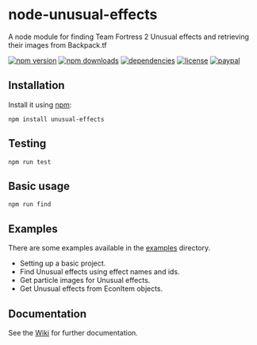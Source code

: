 # node-unusual-effects
A node module for finding Team Fortress 2 Unusual effects and retrieving their images from Backpack.tf

[![npm version](https://img.shields.io/npm/v/unusual-effects.svg)](https://npmjs.com/package/unusual-effects)
[![npm downloads](https://img.shields.io/npm/dm/unusual-effects.svg)](https://npmjs.com/package/unusual-effects)
[![dependencies](https://img.shields.io/david/SnaBe/node-unusual-effects.svg)](https://david-dm.org/SnaBe/node-unusual-effects)
[![license](https://img.shields.io/npm/l/unusual-effects.svg)](https://github.com/SnaBe/node-unusual-effects/blob/master/LICENSE)
[![paypal](https://img.shields.io/badge/paypal-donate-yellow.svg)](https://www.paypal.me/snabe)

## Installation

Install it using [npm](https://www.npmjs.com/package/unusual-effects):

    npm install unusual-effects

## Testing 

    npm run test

## Basic usage

    npm run find

## Examples

There are some examples available in the [examples](https://github.com/SnaBe/node-unusual-effects/tree/master/examples) directory.

- Setting up a basic project.
- Find Unusual effects using effect names and ids.
- Get particle images for Unusual effects.
- Get Unusual effects from EconItem objects.

## Documentation

See the [Wiki](https://github.com/SnaBe/node-unusual-effects/wiki) for further documentation.
